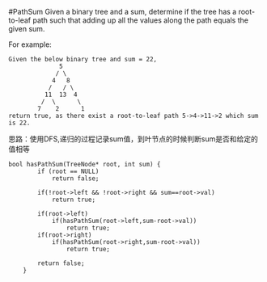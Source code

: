 #PathSum
Given a binary tree and a sum, determine if the tree has a root-to-leaf path such that adding up all the values along the path equals the given sum.

For example:
```
Given the below binary tree and sum = 22,
              5
             / \
            4   8
           /   / \
          11  13  4
         /  \      \
        7    2      1
return true, as there exist a root-to-leaf path 5->4->11->2 which sum is 22.
```

思路：使用DFS,递归的过程记录sum值，到叶节点的时候判断sum是否和给定的值相等
```
bool hasPathSum(TreeNode* root, int sum) {
        if (root == NULL)
            return false;
            
        if(!root->left && !root->right && sum==root->val)
            return true;
            
        if(root->left)
            if(hasPathSum(root->left,sum-root->val))
                return true;
        if(root->right)
            if(hasPathSum(root->right,sum-root->val))
                return true;
                
        return false;
    }
```